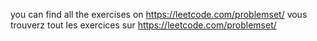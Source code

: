you can find all the exercises on https://leetcode.com/problemset/
vous trouverz tout les exercices sur https://leetcode.com/problemset/
